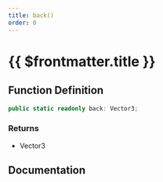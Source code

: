 ```yaml
---
title: back()
order: 0
---
```


# {{ $frontmatter.title }}

<!--@include: ./back_partial_header.md-->

## Function Definition

```ts
public static readonly back: Vector3;
```

### Returns

* Vector3

## Documentation

<!--@include: ./back_partial_footer.md-->
